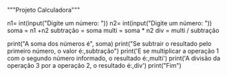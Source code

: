 """Projeto Calculadora"""

n1= int(input("Digite um número: "))
n2= int(input("Digite um número: "))
soma = n1 +n2
subtração = soma 
multi = soma * n2
div = multi / subtração

print("A soma dos números é", soma)
print("Se subtrair o resultado pelo primeiro número, o valor é:,subtração")
print('E se multiplicar a operação 1 com o segundo número informado, o resultado é:,multi')
print('A divisão da operação 3 por a operação 2, o resultado é:,div')
print("Fim")
